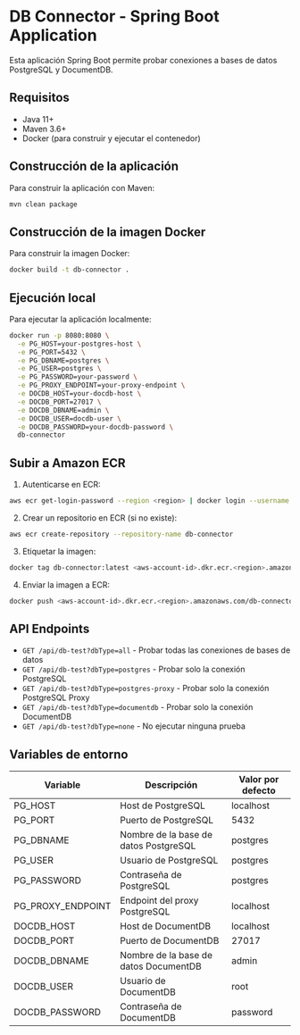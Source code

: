 # DB Connector - Spring Boot Application

Esta aplicación Spring Boot permite probar conexiones a bases de datos PostgreSQL y DocumentDB.

## Requisitos

- Java 11+
- Maven 3.6+
- Docker (para construir y ejecutar el contenedor)

## Construcción de la aplicación

Para construir la aplicación con Maven:

```bash
mvn clean package
```

## Construcción de la imagen Docker

Para construir la imagen Docker:

```bash
docker build -t db-connector .
```

## Ejecución local

Para ejecutar la aplicación localmente:

```bash
docker run -p 8080:8080 \
  -e PG_HOST=your-postgres-host \
  -e PG_PORT=5432 \
  -e PG_DBNAME=postgres \
  -e PG_USER=postgres \
  -e PG_PASSWORD=your-password \
  -e PG_PROXY_ENDPOINT=your-proxy-endpoint \
  -e DOCDB_HOST=your-docdb-host \
  -e DOCDB_PORT=27017 \
  -e DOCDB_DBNAME=admin \
  -e DOCDB_USER=docdb-user \
  -e DOCDB_PASSWORD=your-docdb-password \
  db-connector
```

## Subir a Amazon ECR

1. Autenticarse en ECR:
```bash
aws ecr get-login-password --region <region> | docker login --username AWS --password-stdin <aws-account-id>.dkr.ecr.<region>.amazonaws.com
```

2. Crear un repositorio en ECR (si no existe):
```bash
aws ecr create-repository --repository-name db-connector
```

3. Etiquetar la imagen:
```bash
docker tag db-connector:latest <aws-account-id>.dkr.ecr.<region>.amazonaws.com/db-connector:latest
```

4. Enviar la imagen a ECR:
```bash
docker push <aws-account-id>.dkr.ecr.<region>.amazonaws.com/db-connector:latest
```

## API Endpoints

- `GET /api/db-test?dbType=all` - Probar todas las conexiones de bases de datos
- `GET /api/db-test?dbType=postgres` - Probar solo la conexión PostgreSQL
- `GET /api/db-test?dbType=postgres-proxy` - Probar solo la conexión PostgreSQL Proxy
- `GET /api/db-test?dbType=documentdb` - Probar solo la conexión DocumentDB
- `GET /api/db-test?dbType=none` - No ejecutar ninguna prueba

## Variables de entorno

| Variable | Descripción | Valor por defecto |
|----------|-------------|------------------|
| PG_HOST | Host de PostgreSQL | localhost |
| PG_PORT | Puerto de PostgreSQL | 5432 |
| PG_DBNAME | Nombre de la base de datos PostgreSQL | postgres |
| PG_USER | Usuario de PostgreSQL | postgres |
| PG_PASSWORD | Contraseña de PostgreSQL | postgres |
| PG_PROXY_ENDPOINT | Endpoint del proxy PostgreSQL | localhost |
| DOCDB_HOST | Host de DocumentDB | localhost |
| DOCDB_PORT | Puerto de DocumentDB | 27017 |
| DOCDB_DBNAME | Nombre de la base de datos DocumentDB | admin |
| DOCDB_USER | Usuario de DocumentDB | root |
| DOCDB_PASSWORD | Contraseña de DocumentDB | password |